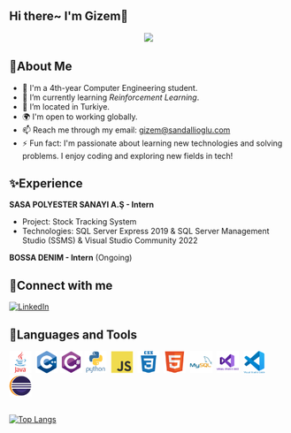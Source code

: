 ## Hi there~ I'm Gizem👋
<div id="header" align="center">
  <img src="https://media.giphy.com/media/v1.Y2lkPTc5MGI3NjExeTI1bWlodzgwOGtmMXE5Nmx0Z3lodTA4emY3Y25xaTdvam14eDJkaiZlcD12MV9naWZzX3NlYXJjaCZjdD1n/BferOKonYOspm28AiB/giphy.gif"/>
</div>

## 📜About Me
- 🔭 I'm a 4th-year Computer Engineering student.
- 🌱 I’m currently learning *Reinforcement Learning*.
- 🌸 I’m located in Turkiye.
- 🌍 I'm open to working globally.
- 📫 Reach me through my email: gizem@sandallioglu.com
- ⚡ Fun fact: I'm passionate about learning new technologies and solving problems. I enjoy coding and exploring new fields in tech!

## ✨Experience
  **SASA POLYESTER SANAYI A.Ş - Intern**
- Project: Stock Tracking System
- Technologies: SQL Server Express 2019 & SQL Server Management Studio (SSMS) & Visual Studio Community 2022

**BOSSA DENIM - Intern**
(Ongoing)
  
## 👤Connect with me
[![LinkedIn](https://img.shields.io/badge/LinkedIn-0077B5?style=flat-square&logo=linkedin&logoColor=white)](https://www.linkedin.com/in/gizem-sandallioglu/)

## 📌Languages and Tools
<div>
  <img src="https://github.com/devicons/devicon/blob/master/icons/java/java-original-wordmark.svg" title="Java" alt="Java" width="40" height="40"/>&nbsp;
  <img src="https://github.com/devicons/devicon/blob/master/icons/cplusplus/cplusplus-original.svg" title="C++" **alt="C++" width="40" height="40"/>
  <img src="https://github.com/devicons/devicon/blob/master/icons/csharp/csharp-original.svg" title="C#" **alt="C#" width="40" height="40"/>
  <img src="https://github.com/devicons/devicon/blob/master/icons/python/python-original-wordmark.svg" title="Python" alt="Python" width="40" height="40"/>&nbsp;
  <img src="https://github.com/devicons/devicon/blob/master/icons/javascript/javascript-original.svg" title="JavaScript" alt="JavaScript" width="40" height="40"/>&nbsp;
  <img src="https://github.com/devicons/devicon/blob/master/icons/css3/css3-plain-wordmark.svg"  title="CSS3" alt="CSS" width="40" height="40"/>&nbsp;
  <img src="https://github.com/devicons/devicon/blob/master/icons/html5/html5-original.svg" title="HTML5" alt="HTML" width="40" height="40"/>&nbsp;
  <img src="https://github.com/devicons/devicon/blob/master/icons/mysql/mysql-original-wordmark.svg" title="MySQL"  alt="MySQL" width="40" height="40"/>&nbsp;
  <img src="https://github.com/devicons/devicon/blob/master/icons/visualstudio/visualstudio-original-wordmark.svg" title="Visual Studio"  alt="Visual Studio" width="40" height="40"/>&nbsp;
  <img src="https://github.com/devicons/devicon/blob/master/icons/vscode/vscode-original-wordmark.svg" title="Visual Studio Code"  alt="Visual Studio Code" width="40" height="40"/>&nbsp;
  <img src="https://github.com/devicons/devicon/blob/master/icons/eclipse/eclipse-original.svg" title="Eclipse"  alt="Eclipse" width="40" height="40"/>&nbsp;
</div>

##

[![Top Langs](https://github-readme-stats.vercel.app/api/top-langs/?username=Gixem&layout=compact&theme=vision-friendly-dark)](https://github.com/anuraghazra/github-readme-stats)
